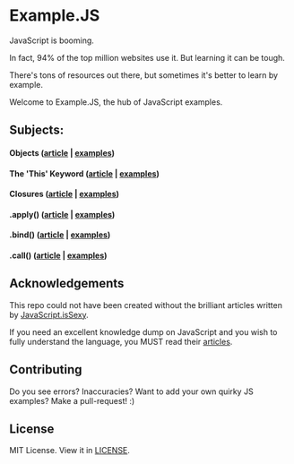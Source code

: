 # Example.JS
JavaScript is booming. 

In fact, 94% of the top million websites use it. But learning it can be tough. 

There's tons of resources out there, but sometimes it's better to learn by example.

Welcome to Example.JS, the hub of JavaScript examples.

## Subjects:

#### Objects ([article](http://javascriptissexy.com/javascript-objects-in-detail/) | [examples](https://github.com/kelsonic/example.js/tree/master/objects))

#### The 'This' Keyword ([article](http://javascriptissexy.com/understand-javascripts-this-with-clarity-and-master-it/) | [examples](https://github.com/kelsonic/example.js/tree/master/this))

#### Closures ([article](http://javascriptissexy.com/understand-javascript-closures-with-ease/) | [examples](https://github.com/kelsonic/example.js/tree/master/closures))

#### .apply() ([article](http://javascriptissexy.com/javascript-apply-call-and-bind-methods-are-essential-for-javascript-professionals/) | [examples](https://github.com/kelsonic/example.js/tree/master/apply_bind_call))

#### .bind() ([article](http://javascriptissexy.com/javascript-apply-call-and-bind-methods-are-essential-for-javascript-professionals/) | [examples](https://github.com/kelsonic/example.js/tree/master/apply_bind_call))

#### .call() ([article](http://javascriptissexy.com/javascript-apply-call-and-bind-methods-are-essential-for-javascript-professionals/) | [examples](https://github.com/kelsonic/example.js/tree/master/apply_bind_call))

## Acknowledgements

This repo could not have been created without the brilliant articles written by [JavaScript.isSexy](http://javascriptissexy.com).

If you need an excellent knowledge dump on JavaScript and you wish to fully understand the language, you MUST read their [articles](http://javascriptissexy.com).

## Contributing

Do you see errors? Inaccuracies? Want to add your own quirky JS examples? Make a pull-request! :)

## License

MIT License. View it in [LICENSE](https://github.com/kelsonic/example.js/tree/master/LICENSE).